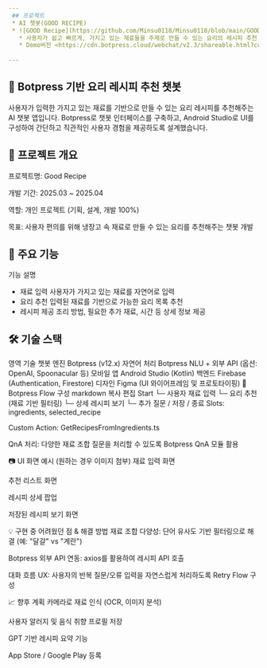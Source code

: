 ```yaml
---
 ## 프로젝트
 * AI 챗봇(GOOD RECIPE)
 * ![GOOD Recipe](https://github.com/Minsu0118/Minsu0118/blob/main/GOOD%20RECIPE.png)
   * 사용자가 쉽고 빠르게, 가지고 있는 재료들을 주제로 만들 수 있는 요리의 레시피 추천 어플리케이션
   * Demo버전 <https://cdn.botpress.cloud/webchat/v2.3/shareable.html?configUrl=https://files.bpcontent.cloud/2024/12/03/05/20241203054619-IWT367AD.json>
     
--- 
```


## 🧠 Botpress 기반 요리 레시피 추천 챗봇
사용자가 입력한 가지고 있는 재료를 기반으로 만들 수 있는 요리 레시피를 추천해주는 AI 챗봇 앱입니다.
Botpress로 챗봇 인터페이스를 구축하고, Android Studio로 UI를 구성하여 간단하고 직관적인 사용자 경험을 제공하도록 설계했습니다.

## 📱 프로젝트 개요
프로젝트명: Good Recipe

개발 기간: 2025.03 ~ 2025.04

역할: 개인 프로젝트 (기획, 설계, 개발 100%)

목표: 사용자 편의를 위해 냉장고 속 재료로 만들 수 있는 요리를 추천해주는 챗봇 개발

## 🧩 주요 기능
기능	설명
* 재료 입력	사용자가 가지고 있는 재료를 자연어로 입력
* 요리 추천	입력된 재료를 기반으로 가능한 요리 목록 추천
* 레시피 제공	조리 방법, 필요한 추가 재료, 시간 등 상세 정보 제공

## 🛠️ 기술 스택
영역	기술
챗봇 엔진	Botpress (v12.x)
자연어 처리	Botpress NLU + 외부 API (옵션: OpenAI, Spoonacular 등)
모바일 앱	Android Studio (Kotlin)
백엔드	Firebase (Authentication, Firestore)
디자인	Figma (UI 와이어프레임 및 프로토타이핑)
🤖 Botpress Flow 구성
markdown
복사
편집
Start
  └─ 사용자 재료 입력
        └─ 요리 추천 (재료 기반 필터링)
              └─ 상세 레시피 보기
                    └─ 추가 질문 / 저장 / 종료
Slots: ingredients, selected_recipe

Custom Action: GetRecipesFromIngredients.ts

QnA 처리: 다양한 재료 조합 질문을 처리할 수 있도록 Botpress QnA 모듈 활용

📷 UI 화면 예시 (원하는 경우 이미지 첨부)
재료 입력 화면

추천 리스트 화면

레시피 상세 팝업

저장된 레시피 보기 화면

💡 구현 중 어려웠던 점 & 해결 방법
재료 조합 다양성: 단어 유사도 기반 필터링으로 해결 (예: "달걀" vs "계란")

Botpress 외부 API 연동: axios를 활용하여 레시피 API 호출

대화 흐름 UX: 사용자의 반복 질문/오류 입력을 자연스럽게 처리하도록 Retry Flow 구성

📈 향후 계획
카메라로 재료 인식 (OCR, 이미지 분석)

사용자 알러지 및 음식 취향 프로필 저장

GPT 기반 레시피 요약 기능

App Store / Google Play 등록
